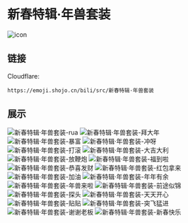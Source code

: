 # 新春特辑·年兽套装
![icon](https://emoji.shojo.cn/bili/src/新春特辑·年兽套装/icon.png)
## 链接
Cloudflare:
```
https://emoji.shojo.cn/bili/src/新春特辑·年兽套装
```
## 展示
![新春特辑·年兽套装-rua](https://emoji.shojo.cn/bili/src/新春特辑·年兽套装/新春特辑·年兽套装-rua.png)
![新春特辑·年兽套装-拜大年](https://emoji.shojo.cn/bili/src/新春特辑·年兽套装/新春特辑·年兽套装-拜大年.png)
![新春特辑·年兽套装-暴富](https://emoji.shojo.cn/bili/src/新春特辑·年兽套装/新春特辑·年兽套装-暴富.png)
![新春特辑·年兽套装-冲呀](https://emoji.shojo.cn/bili/src/新春特辑·年兽套装/新春特辑·年兽套装-冲呀.png)
![新春特辑·年兽套装-打滚](https://emoji.shojo.cn/bili/src/新春特辑·年兽套装/新春特辑·年兽套装-打滚.png)
![新春特辑·年兽套装-大吉大利](https://emoji.shojo.cn/bili/src/新春特辑·年兽套装/新春特辑·年兽套装-大吉大利.png)
![新春特辑·年兽套装-放鞭炮](https://emoji.shojo.cn/bili/src/新春特辑·年兽套装/新春特辑·年兽套装-放鞭炮.png)
![新春特辑·年兽套装-福到啦](https://emoji.shojo.cn/bili/src/新春特辑·年兽套装/新春特辑·年兽套装-福到啦.png)
![新春特辑·年兽套装-恭喜发财](https://emoji.shojo.cn/bili/src/新春特辑·年兽套装/新春特辑·年兽套装-恭喜发财.png)
![新春特辑·年兽套装-红包拿来](https://emoji.shojo.cn/bili/src/新春特辑·年兽套装/新春特辑·年兽套装-红包拿来.png)
![新春特辑·年兽套装-加油](https://emoji.shojo.cn/bili/src/新春特辑·年兽套装/新春特辑·年兽套装-加油.png)
![新春特辑·年兽套装-年年有余](https://emoji.shojo.cn/bili/src/新春特辑·年兽套装/新春特辑·年兽套装-年年有余.png)
![新春特辑·年兽套装-年兽来啦](https://emoji.shojo.cn/bili/src/新春特辑·年兽套装/新春特辑·年兽套装-年兽来啦.png)
![新春特辑·年兽套装-前途似锦](https://emoji.shojo.cn/bili/src/新春特辑·年兽套装/新春特辑·年兽套装-前途似锦.png)
![新春特辑·年兽套装-探头](https://emoji.shojo.cn/bili/src/新春特辑·年兽套装/新春特辑·年兽套装-探头.png)
![新春特辑·年兽套装-天天开心](https://emoji.shojo.cn/bili/src/新春特辑·年兽套装/新春特辑·年兽套装-天天开心.png)
![新春特辑·年兽套装-贴贴](https://emoji.shojo.cn/bili/src/新春特辑·年兽套装/新春特辑·年兽套装-贴贴.png)
![新春特辑·年兽套装-突飞猛进](https://emoji.shojo.cn/bili/src/新春特辑·年兽套装/新春特辑·年兽套装-突飞猛进.png)
![新春特辑·年兽套装-谢谢老板](https://emoji.shojo.cn/bili/src/新春特辑·年兽套装/新春特辑·年兽套装-谢谢老板.png)
![新春特辑·年兽套装-新春快乐](https://emoji.shojo.cn/bili/src/新春特辑·年兽套装/新春特辑·年兽套装-新春快乐.png)
